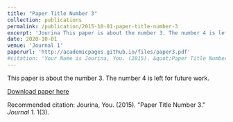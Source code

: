 ```yaml
---
title: "Paper Title Number 3"
collection: publications
permalink: /publication/2015-10-01-paper-title-number-3
excerpt: 'Jourina This paper is about the number 3. The number 4 is left for future work.'
date: 2020-10-01
venue: 'Journal 1'
paperurl: 'http://academicpages.github.io/files/paper3.pdf'
#citation: 'Your Name is Jourina, You. (2015). &quot;Paper Title Number 3.&quot; <i>Journal 1</i>. 1(3).'
---
```

This paper is about the number 3. The number 4 is left for future work.

[Download paper here](http://academicpages.github.io/files/paper3.pdf)

Recommended citation: Jourina, You. (2015). "Paper Title Number 3." <i>Journal 1</i>. 1(3).
